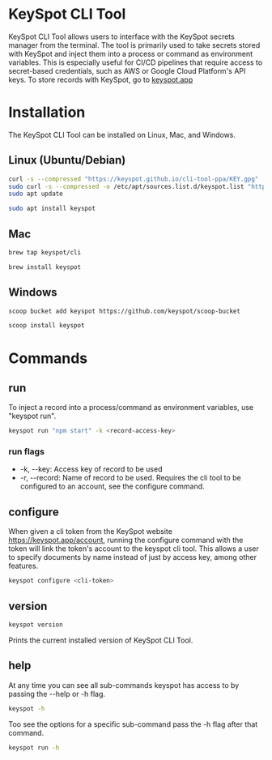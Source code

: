 # KeySpot CLI Tool

KeySpot CLI Tool allows users to interface with the KeySpot secrets manager from the terminal. The tool is primarily used to take secrets stored with KeySpot and inject them into a process or command as environment variables. This is especially useful for CI/CD pipelines that require access to secret-based credentials, such as AWS or Google Cloud Platform's API keys. To store records with KeySpot, go to [keyspot.app](https://keyspot.app)

# Installation

The KeySpot CLI Tool can be installed on Linux, Mac, and Windows.

## Linux (Ubuntu/Debian)

```bash
curl -s --compressed "https://keyspot.github.io/cli-tool-ppa/KEY.gpg" | sudo apt-key add -
sudo curl -s --compressed -o /etc/apt/sources.list.d/keyspot.list "https://keyspot.github.io/cli-tool-ppa/keyspot.list"
sudo apt update

sudo apt install keyspot
```

## Mac

```bash
brew tap keyspot/cli

brew install keyspot
```

## Windows

```bash
scoop bucket add keyspot https://github.com/keyspot/scoop-bucket

scoop install keyspot
```

# Commands

## run

To inject a record into a process/command as environment variables, use "keyspot run".

```bash
keyspot run "npm start" -k <record-access-key>
```

### run flags

* -k, --key: Access key of record to be used
* -r, --record: Name of record to be used. Requires the cli tool to be configured to an account, see the configure command.

## configure

When given a cli token from the KeySpot website https://keyspot.app/account, running the configure command with the token will link the token's account to the keyspot cli tool. This allows a user to specify documents by name instead of just by access key, among other features.

```bash
keyspot configure <cli-token>
```

## version

```bash
keyspot version
```

Prints the current installed version of KeySpot CLI Tool.

## help

At any time you can see all sub-commands keyspot has access to by passing the --help or -h flag.

```bash
keyspot -h
```

Too see the options for a specific sub-command pass the -h flag after that command.

```bash
keyspot run -h
```